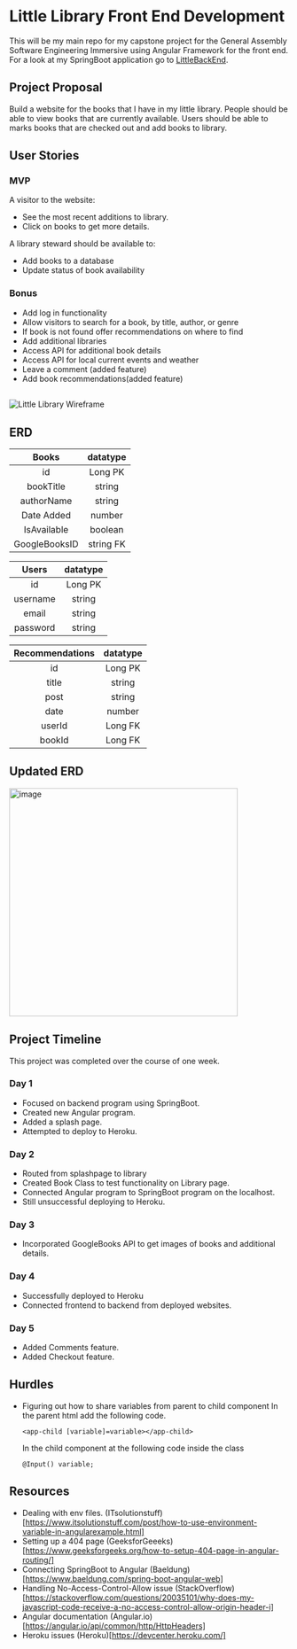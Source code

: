 # Little Library Front End Development

This will be my main repo for my capstone project for the General Assembly Software Engineering Immersive using Angular Framework for the front end. For a look at my SpringBoot application go to [LittleBackEnd](https://github.com/SethThomaspowered/littlebackend). 

## Project Proposal

Build a website for the books that I have in my little library. People should be able to view books that are currently available. Users should be able to marks books that are checked out and add books to library.

## User Stories

### MVP
A visitor to the website:
  - See the most recent additions to library.
  - Click on books to get more details.
 

A library steward should be available to: 
  - Add books to a database
  - Update status of book availability 
  
 
 ### Bonus
 - Add log in functionality
 - Allow visitors to search for a book, by title, author, or genre
  - If book is not found offer recommendations on where to find
 - Add additional libraries
 - Access API for additional book details
 - Access API for local current events and weather
 - Leave a comment (added feature)
 - Add book recommendations(added feature)

##
![Little Library Wireframe](https://user-images.githubusercontent.com/83875269/152417256-5de2b5fe-5064-483d-9229-43b4d26e82c6.png)

## ERD

| Books | datatype |
|:-----:|:-----:|
| id    | Long PK |
| bookTitle | string |
| authorName | string |
| Date Added | number |
| IsAvailable | boolean |
| GoogleBooksID | string FK |

| Users | datatype |
|:-----:|:------:|
| id | Long PK |
| username | string |
| email | string |
| password | string |

| Recommendations | datatype |
|:------:|:-----:|
| id | Long PK|
| title | string |
| post | string |
| date | number |
| userId | Long FK |
| bookId | Long FK |

## Updated ERD
<img width="412" alt="image" src="https://user-images.githubusercontent.com/83875269/152061136-33ec5487-0153-4ab6-93ca-13e466c12a85.png">

## Project Timeline
  This project was completed over the course of one week.
  
### Day 1
- Focused on backend program using SpringBoot.
- Created new Angular program.
- Added a splash page.
- Attempted to deploy to Heroku.

### Day 2
- Routed from splashpage to library
- Created Book Class to test functionality on Library page.
- Connected Angular program to SpringBoot program on the localhost.
- Still unsuccessful deploying to Heroku.

### Day 3
- Incorporated GoogleBooks API to get images of books and additional details.

### Day 4
- Successfully deployed to Heroku
- Connected frontend to backend from deployed websites.
### Day 5
- Added Comments feature.
- Added Checkout feature.

## Hurdles
- Figuring out how to share variables from parent to child component
  In the parent html add the following code.
  ```
  <app-child [variable]=variable></app-child>
  
  ```
  In the child component at the following code inside the class
  ```
  @Input() variable;
  
## Resources
- Dealing with env files. (ITsolutionstuff)[https://www.itsolutionstuff.com/post/how-to-use-environment-variable-in-angularexample.html]
- Setting up a 404 page (GeeksforGeeeks)[https://www.geeksforgeeks.org/how-to-setup-404-page-in-angular-routing/]
- Connecting SpringBoot to Angular (Baeldung)[https://www.baeldung.com/spring-boot-angular-web]
- Handling No-Access-Control-Allow issue (StackOverflow)[https://stackoverflow.com/questions/20035101/why-does-my-javascript-code-receive-a-no-access-control-allow-origin-header-i]
- Angular documentation (Angular.io)[https://angular.io/api/common/http/HttpHeaders]
- Heroku issues (Heroku)[https://devcenter.heroku.com/]
